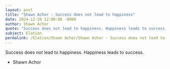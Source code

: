 ```yaml
---
layout: post
title: "Shawn Achor - Success does not lead to happiness"
date: 2024-12-28 12:00:00 -0000
author: Shawn Achor
quote: "Success does not lead to happiness. Happiness leads to success."
subject: Elation
permalink: /Elation/Shawn Achor/Shawn Achor - Success does not lead to happiness
---
```


Success does not lead to happiness. Happiness leads to success.

- Shawn Achor

